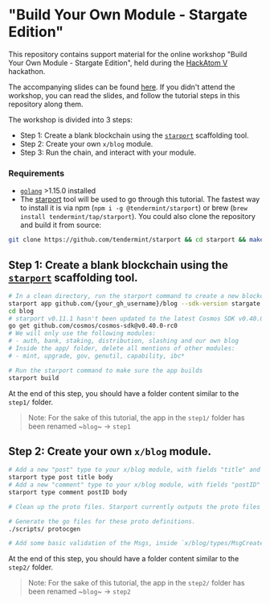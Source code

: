 # "Build Your Own Module - Stargate Edition"

This repository contains support material for the online workshop "Build Your Own Module - Stargate Edition", held during the [HackAtom V](https://five.hackatom.org/) hackathon.

The accompanying slides can be found [here](TODO). If you didn't attend the workshop, you can read the slides, and follow the tutorial steps in this repository along them.

The workshop is divided into 3 steps:

- Step 1: Create a blank blockchain using the [`starport`](https://github.com/tendermint/starport) scaffolding tool.
- Step 2: Create your own `x/blog` module.
- Step 3: Run the chain, and interact with your module.

### Requirements

- [`golang`](https://golang.org/doc/install) >1.15.0 installed
- The [starport](https://github.com/tendermint/starport) tool will be used to go through this tutorial. The fastest way to install it is via npm (`npm i -g @tendermint/starport`) or brew (`brew install tendermint/tap/starport`). You could also clone the repository and build it from source:

```bash
git clone https://github.com/tendermint/starport && cd starport && make
```

## Step 1: Create a blank blockchain using the [`starport`](https://github.com/tendermint/starport) scaffolding tool.

```bash
# In a clean directory, run the starport command to create a new blockchain skeleton.
starport app github.com/{your_gh_username}/blog --sdk-version stargate
cd blog
# starport v0.11.1 hasn't been updated to the latest Cosmos SDK v0.40.0-rc0, so we update it manually.
go get github.com/cosmos/cosmos-sdk@v0.40.0-rc0
# We will only use the following modules:
# - auth, bank, staking, distribution, slashing and our own blog
# Inside the app/ folder, delete all mentions of other modules:
# - mint, upgrade, gov, genutil, capability, ibc*

# Run the starport command to make sure the app builds
starport build
```

At the end of this step, you should have a folder content similar to the `step1/` folder.

> Note: For the sake of this tutorial, the app in the `step1/` folder has been renamed ~`blog`~ -> `step1`

## Step 2: Create your own `x/blog` module.

```bash
# Add a new "post" type to your x/blog module, with fields "title" and "body"
starport type post title body
# Add a new "comment" type to your x/blog module, with fields "postID" and "body"
starport type comment postID body

# Clean up the proto files. Starport currently outputs the proto files inside `proto/blog/v1beta`, it should be renamed to `v1beta1`.

# Generate the go files for these proto definitions.
./scripts/ protocgen

# Add some basic validation of the Msgs, inside `x/blog/types/MsgCreate{Post,Comment}`.
```

At the end of this step, you should have a folder content similar to the `step2/` folder.

> Note: For the sake of this tutorial, the app in the `step2/` folder has been renamed ~`blog`~ -> `step2`
